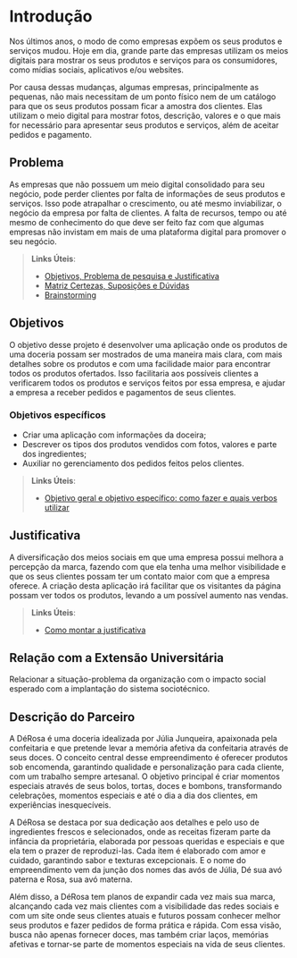 # Introdução

Nos últimos anos, o modo de como empresas expõem os seus produtos e serviços mudou. Hoje em dia, grande parte das empresas utilizam os meios digitais para mostrar os seus produtos e serviços para os consumidores, como mídias sociais, aplicativos e/ou websites.

Por causa dessas mudanças, algumas empresas, principalmente as pequenas, não mais necessitam de um ponto físico nem de um catálogo para que os seus produtos possam ficar a amostra dos clientes. Elas utilizam o meio digital para mostrar fotos, descrição, valores e o que mais for necessário para apresentar seus produtos e serviços, além de aceitar pedidos e pagamento.

## Problema
As empresas que não possuem um meio digital consolidado para seu negócio, pode perder clientes por falta de informações de seus produtos e serviços. Isso pode atrapalhar o crescimento, ou até mesmo inviabilizar, o negócio da empresa por falta de clientes.
A falta de recursos, tempo ou até mesmo de conhecimento do que deve ser feito faz com que algumas empresas não invistam em mais de uma plataforma digital para promover o seu negócio.

> **Links Úteis**:
> - [Objetivos, Problema de pesquisa e Justificativa](https://medium.com/@versioparole/objetivos-problema-de-pesquisa-e-justificativa-c98c8233b9c3)
> - [Matriz Certezas, Suposições e Dúvidas](https://medium.com/educa%C3%A7%C3%A3o-fora-da-caixa/matriz-certezas-suposi%C3%A7%C3%B5es-e-d%C3%BAvidas-fa2263633655)
> - [Brainstorming](https://www.euax.com.br/2018/09/brainstorming/)

## Objetivos

O objetivo desse projeto é desenvolver uma aplicação onde os produtos de uma doceria possam ser mostrados de uma maneira mais clara, com mais detalhes sobre os produtos e com uma facilidade maior para encontrar todos os produtos ofertados. Isso facilitaria aos possíveis clientes a verificarem todos os produtos e serviços feitos por essa empresa, e ajudar a empresa a receber pedidos e pagamentos de seus clientes.

### Objetivos específicos

- Criar uma aplicação com informações da doceira;
- Descrever os tipos dos produtos vendidos com fotos, valores e parte dos ingredientes;
- Auxiliar no gerenciamento dos pedidos feitos pelos clientes.
 
> **Links Úteis**:
> - [Objetivo geral e objetivo específico: como fazer e quais verbos utilizar](https://blog.mettzer.com/diferenca-entre-objetivo-geral-e-objetivo-especifico/)

## Justificativa

A diversificação dos meios sociais em que uma empresa possui melhora a percepção da marca, fazendo com que ela tenha uma melhor visibilidade e que os seus clientes possam ter um contato maior com que a empresa oferece.
A criação desta aplicação irá facilitar que os visitantes da página possam ver todos os produtos, levando a um possível aumento nas vendas.


> **Links Úteis**:
> - [Como montar a justificativa](https://guiadamonografia.com.br/como-montar-justificativa-do-tcc/)

## Relação com a Extensão Universitária

Relacionar a situação-problema da organização com o impacto social esperado com a implantação do sistema sociotécnico.

## Descrição do Parceiro

A DéRosa é uma doceria idealizada por Júlia Junqueira, apaixonada pela confeitaria e que pretende levar a memória afetiva da confeitaria através de seus doces. O conceito central desse empreendimento é oferecer produtos sob encomenda, garantindo qualidade e personalização para cada cliente, com um trabalho sempre artesanal. O objetivo principal é criar momentos especiais através de seus bolos, tortas, doces e bombons, transformando celebrações, momentos especiais e até o dia a dia dos clientes, em experiências inesquecíveis.  

A DéRosa se destaca por sua dedicação aos detalhes e pelo uso de ingredientes frescos e selecionados, onde as receitas fizeram parte da infância da proprietária, elaborada por pessoas queridas e especiais e que ela tem o prazer de reproduzi-las. Cada item é elaborado com amor e cuidado, garantindo sabor e texturas excepcionais. E o nome do empreendimento vem da junção dos nomes das avós de Júlia, Dé sua avó paterna e Rosa, sua avó materna.

Além disso, a DéRosa tem planos de expandir cada vez mais sua marca, alcançando cada vez mais clientes com a visibilidade das redes sociais e com um site onde seus clientes atuais e futuros possam conhecer melhor seus produtos e fazer pedidos de forma prática e rápida. Com essa visão, busca não apenas fornecer doces, mas também criar laços, memórias afetivas e tornar-se parte de momentos especiais na vida de seus clientes. 
